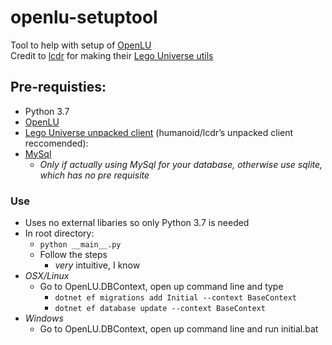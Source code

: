 # openlu-setuptool
Tool to help with setup of [OpenLU](https://github.com/MashedTatoes/OpenLU)  
Credit to [lcdr](https://github.com/lcdr) for making their [Lego Universe utils](https://github.com/lcdr/utils)

## Pre-requisties:
* Python 3.7
* [OpenLU](https://github.com/MashedTatoes/OpenLU)
* [Lego Universe unpacked client](https://docs.google.com/document/d/1XmHXWuUQqzUIOcv6SVVjaNBm4bFg9lnW4Pk1pllimEg/edit) (humanoid/lcdr’s unpacked client reccomended):
* [MySql](https://dev.mysql.com/downloads/mysql/) 
     * *Only if actually using MySql for your database, otherwise use sqlite, which has no pre requisite*



### Use
* Uses no external libaries so only Python 3.7 is needed
* In root directory:
    * `python __main__.py`
    * Follow the steps 
      * *very* intuitive, I know
* *OSX/Linux* 
   * Go to OpenLU.DBContext, open up command line and type
        * `dotnet ef migrations add Initial --context BaseContext`
        * `dotnet ef database update --context BaseContext`
* *Windows*
    * Go to OpenLU.DBContext, open up command line and run initial.bat
